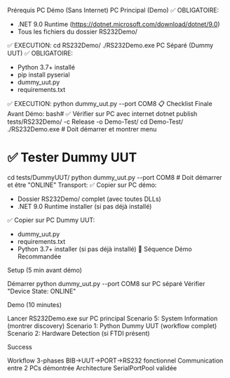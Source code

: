 Prérequis PC Démo (Sans Internet)
PC Principal (Demo)
✅ OBLIGATOIRE:
- .NET 9.0 Runtime (https://dotnet.microsoft.com/download/dotnet/9.0)
- Tous les fichiers du dossier RS232Demo/

✅ EXECUTION:
cd RS232Demo/
./RS232Demo.exe
PC Séparé (Dummy UUT)
✅ OBLIGATOIRE:
- Python 3.7+ installé
- pip install pyserial  
- dummy_uut.py
- requirements.txt

✅ EXECUTION:
python dummy_uut.py --port COM8
📋 Checklist Finale
Avant Démo:
bash# ✅ Vérifier sur PC avec internet
dotnet publish tests/RS232Demo/ -c Release -o Demo-Test/
cd Demo-Test/
./RS232Demo.exe  # Doit démarrer et montrer menu

# ✅ Tester Dummy UUT
cd tests/DummyUUT/
python dummy_uut.py --port COM8  # Doit démarrer et être "ONLINE"
Transport:
✅ Copier sur PC démo:
- Dossier RS232Demo/ complet (avec toutes DLLs)
- .NET 9.0 Runtime installer (si pas déjà installé)

✅ Copier sur PC Dummy UUT:  
- dummy_uut.py
- requirements.txt
- Python 3.7+ installer (si pas déjà installé)
🚀 Séquence Démo Recommandée

Setup (5 min avant démo)

Démarrer python dummy_uut.py --port COM8 sur PC séparé
Vérifier "Device State: ONLINE"


Demo (10 minutes)

Lancer RS232Demo.exe sur PC principal
Scenario 5: System Information (montrer discovery)
Scenario 1: Python Dummy UUT (workflow complet)
Scenario 2: Hardware Detection (si FTDI présent)


Success

Workflow 3-phases BIB→UUT→PORT→RS232 fonctionnel
Communication entre 2 PCs démontrée
Architecture SerialPortPool validée